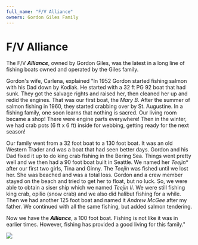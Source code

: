```yaml
---
full_name: "F/V Alliance"
owners: Gordon Giles Family
---
```

# F/V Alliance

The F/V ***Alliance***, owned by Gordon Giles, was the latest in a long line of fishing boats owned and operated by the Giles family.

Gordon's wife, Carlena, explained "In 1952 Gordon started fishing salmon with his Dad down by Kodiak.  He started with a 32 ft PG 92 boat that had sunk.  They got the salvage rights and raised her, then cleaned her up and redid the engines.  That was our first boat, the *Mary B*.  After the summer of salmon fishing in 1960, they started crabbing over by St. Augustine.  In a fishing family, one soon learns that nothing is sacred.  Our living room became a shop!  There were engine parts everywhere!  Then in the winter, we had crab pots (6 ft x 6 ft) inside for webbing, getting ready for the next season!

Our family went from a 32 foot boat to a 130 foot boat.  It was an old Western Trader and was a boat that had seen better days.  Gordon and his Dad fixed it up to do king crab fishing in the Bering Sea.  Things went pretty well and we then had a 90 foot boat built in Seattle.  We named her *Teejin** after our first two girls, Tina and Ginny.  The *Teejin* was fished until we lost her.  She was beached and was a total loss.  Gordon and a crew member stayed on the beach and tried to get her to float, but no luck.  So, we were able to obtain a siser ship which we named *Teejin II*.  We were still fishing king crab, opilio (snow crab) and we also did halibut fishing for a while.  Then we had another 125 foot boat and named it *Andrew McGee* after my father.  We continued with all the same fishing, but added salmon tendering.

Now we have the ***Alliance***, a 100 foot boat.  Fishing is not like it was in earlier times. However, fishing has provided a good living for this family."



![](../assets/images/boats/Alliance.jpg)
